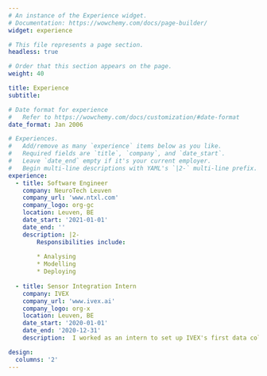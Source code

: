 ```yaml
---
# An instance of the Experience widget.
# Documentation: https://wowchemy.com/docs/page-builder/
widget: experience

# This file represents a page section.
headless: true

# Order that this section appears on the page.
weight: 40

title: Experience
subtitle:

# Date format for experience
#   Refer to https://wowchemy.com/docs/customization/#date-format
date_format: Jan 2006

# Experiences.
#   Add/remove as many `experience` items below as you like.
#   Required fields are `title`, `company`, and `date_start`.
#   Leave `date_end` empty if it's your current employer.
#   Begin multi-line descriptions with YAML's `|2-` multi-line prefix.
experience:
  - title: Software Engineer
    company: NeuroTech Leuven
    company_url: 'www.ntxl.com'
    company_logo: org-gc
    location: Leuven, BE
    date_start: '2021-01-01'
    date_end: ''
    description: |2-
        Responsibilities include:
        
        * Analysing
        * Modelling
        * Deploying
        
  - title: Sensor Integration Intern
    company: IVEX
    company_url: 'www.ivex.ai'
    company_logo: org-x
    location: Leuven, BE
    date_start: '2020-01-01'
    date_end: '2020-12-31'
    description:  I worked as an intern to set up IVEX's first data collection vehicle, which they needed to generate their own driving data and to test their Safety Co-pilot technology

design:
  columns: '2'
---
```

